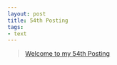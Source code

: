```yaml
---
layout: post
title: 54th Posting
tags: 
- text
---
```


> [Welcome to my 54th Posting](https://janghan-kor.tistory.com/310)
